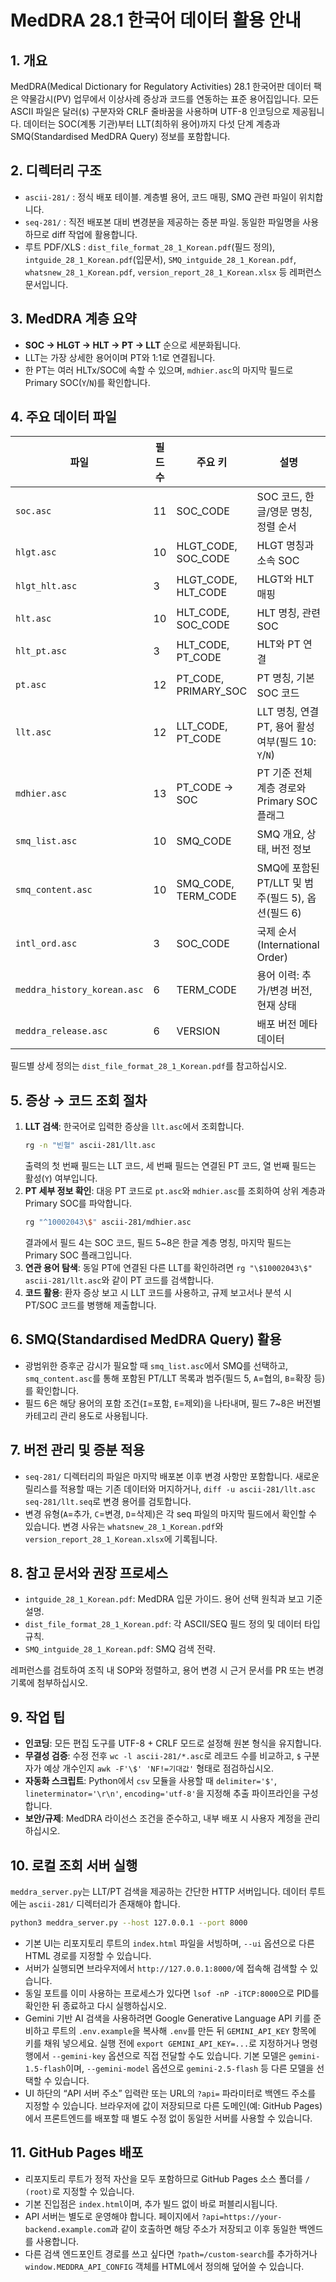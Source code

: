# MedDRA 28.1 한국어 데이터 활용 안내

## 1. 개요
MedDRA(Medical Dictionary for Regulatory Activities) 28.1 한국어판 데이터 팩은 약물감시(PV) 업무에서 이상사례 증상과 코드를 연동하는 표준 용어집입니다. 모든 ASCII 파일은 달러(`$`) 구분자와 CRLF 줄바꿈을 사용하며 UTF-8 인코딩으로 제공됩니다. 데이터는 SOC(계통 기관)부터 LLT(최하위 용어)까지 다섯 단계 계층과 SMQ(Standardised MedDRA Query) 정보를 포함합니다.

## 2. 디렉터리 구조
- `ascii-281/` : 정식 배포 테이블. 계층별 용어, 코드 매핑, SMQ 관련 파일이 위치합니다.
- `seq-281/` : 직전 배포본 대비 변경분을 제공하는 증분 파일. 동일한 파일명을 사용하므로 diff 작업에 활용합니다.
- 루트 PDF/XLS : `dist_file_format_28_1_Korean.pdf`(필드 정의), `intguide_28_1_Korean.pdf`(입문서), `SMQ_intguide_28_1_Korean.pdf`, `whatsnew_28_1_Korean.pdf`, `version_report_28_1_Korean.xlsx` 등 레퍼런스 문서입니다.

## 3. MedDRA 계층 요약
- **SOC → HLGT → HLT → PT → LLT** 순으로 세분화됩니다.
- LLT는 가장 상세한 용어이며 PT와 1:1로 연결됩니다.
- 한 PT는 여러 HLTx/SOC에 속할 수 있으며, `mdhier.asc`의 마지막 필드로 Primary SOC(`Y`/`N`)를 확인합니다.

## 4. 주요 데이터 파일
| 파일 | 필드 수 | 주요 키 | 설명 |
| --- | --- | --- | --- |
| `soc.asc` | 11 | SOC_CODE | SOC 코드, 한글/영문 명칭, 정렬 순서 |
| `hlgt.asc` | 10 | HLGT_CODE, SOC_CODE | HLGT 명칭과 소속 SOC |
| `hlgt_hlt.asc` | 3 | HLGT_CODE, HLT_CODE | HLGT와 HLT 매핑 |
| `hlt.asc` | 10 | HLT_CODE, SOC_CODE | HLT 명칭, 관련 SOC |
| `hlt_pt.asc` | 3 | HLT_CODE, PT_CODE | HLT와 PT 연결 |
| `pt.asc` | 12 | PT_CODE, PRIMARY_SOC | PT 명칭, 기본 SOC 코드 |
| `llt.asc` | 12 | LLT_CODE, PT_CODE | LLT 명칭, 연결 PT, 용어 활성 여부(필드 10: `Y`/`N`) |
| `mdhier.asc` | 13 | PT_CODE → SOC | PT 기준 전체 계층 경로와 Primary SOC 플래그 |
| `smq_list.asc` | 10 | SMQ_CODE | SMQ 개요, 상태, 버전 정보 |
| `smq_content.asc` | 10 | SMQ_CODE, TERM_CODE | SMQ에 포함된 PT/LLT 및 범주(필드 5), 옵션(필드 6) |
| `intl_ord.asc` | 3 | SOC_CODE | 국제 순서(International Order) |
| `meddra_history_korean.asc` | 6 | TERM_CODE | 용어 이력: 추가/변경 버전, 현재 상태 |
| `meddra_release.asc` | 6 | VERSION | 배포 버전 메타데이터 |

필드별 상세 정의는 `dist_file_format_28_1_Korean.pdf`를 참고하십시오.

## 5. 증상 → 코드 조회 절차
1. **LLT 검색**: 한국어로 입력한 증상을 `llt.asc`에서 조회합니다.
   ```bash
   rg -n "빈혈" ascii-281/llt.asc
   ```
   출력의 첫 번째 필드는 LLT 코드, 세 번째 필드는 연결된 PT 코드, 열 번째 필드는 활성(`Y`) 여부입니다.
2. **PT 세부 정보 확인**: 대응 PT 코드로 `pt.asc`와 `mdhier.asc`를 조회하여 상위 계층과 Primary SOC를 파악합니다.
   ```bash
   rg "^10002043\$" ascii-281/mdhier.asc
   ```
   결과에서 필드 4는 SOC 코드, 필드 5~8은 한글 계층 명칭, 마지막 필드는 Primary SOC 플래그입니다.
3. **연관 용어 탐색**: 동일 PT에 연결된 다른 LLT를 확인하려면 `rg "\$10002043\$" ascii-281/llt.asc`와 같이 PT 코드를 검색합니다.
4. **코드 활용**: 환자 증상 보고 시 LLT 코드를 사용하고, 규제 보고서나 분석 시 PT/SOC 코드를 병행해 제출합니다.

## 6. SMQ(Standardised MedDRA Query) 활용
- 광범위한 증후군 감시가 필요할 때 `smq_list.asc`에서 SMQ를 선택하고, `smq_content.asc`를 통해 포함된 PT/LLT 목록과 범주(필드 5, `A`=협의, `B`=확장 등)를 확인합니다.
- 필드 6은 해당 용어의 포함 조건(`I`=포함, `E`=제외)을 나타내며, 필드 7~8은 버전별 카테고리 관리 용도로 사용됩니다.

## 7. 버전 관리 및 증분 적용
- `seq-281/` 디렉터리의 파일은 마지막 배포본 이후 변경 사항만 포함합니다. 새로운 릴리스를 적용할 때는 기존 데이터와 머지하거나, `diff -u ascii-281/llt.asc seq-281/llt.seq`로 변경 용어를 검토합니다.
- 변경 유형(`A`=추가, `C`=변경, `D`=삭제)은 각 seq 파일의 마지막 필드에서 확인할 수 있습니다. 변경 사유는 `whatsnew_28_1_Korean.pdf`와 `version_report_28_1_Korean.xlsx`에 기록됩니다.

## 8. 참고 문서와 권장 프로세스
- `intguide_28_1_Korean.pdf`: MedDRA 입문 가이드. 용어 선택 원칙과 보고 기준 설명.
- `dist_file_format_28_1_Korean.pdf`: 각 ASCII/SEQ 필드 정의 및 데이터 타입 규칙.
- `SMQ_intguide_28_1_Korean.pdf`: SMQ 검색 전략.

레퍼런스를 검토하여 조직 내 SOP와 정렬하고, 용어 변경 시 근거 문서를 PR 또는 변경 기록에 첨부하십시오.

## 9. 작업 팁
- **인코딩**: 모든 편집 도구를 UTF-8 + CRLF 모드로 설정해 원본 형식을 유지합니다.
- **무결성 검증**: 수정 전후 `wc -l ascii-281/*.asc`로 레코드 수를 비교하고, `$` 구분자가 예상 개수인지 `awk -F'\$' 'NF!=기대값'` 형태로 점검하십시오.
- **자동화 스크립트**: Python에서 `csv` 모듈을 사용할 때 `delimiter='$'`, `lineterminator='\r\n'`, `encoding='utf-8'`을 지정해 추출 파이프라인을 구성합니다.
- **보안/규제**: MedDRA 라이선스 조건을 준수하고, 내부 배포 시 사용자 계정을 관리하십시오.

## 10. 로컬 조회 서버 실행
`meddra_server.py`는 LLT/PT 검색을 제공하는 간단한 HTTP 서버입니다. 데이터 루트에는 `ascii-281/` 디렉터리가 존재해야 합니다.

```bash
python3 meddra_server.py --host 127.0.0.1 --port 8000
```

- 기본 UI는 리포지토리 루트의 `index.html` 파일을 서빙하며, `--ui` 옵션으로 다른 HTML 경로를 지정할 수 있습니다.
- 서버가 실행되면 브라우저에서 `http://127.0.0.1:8000/`에 접속해 검색할 수 있습니다.
- 동일 포트를 이미 사용하는 프로세스가 있다면 `lsof -nP -iTCP:8000`으로 PID를 확인한 뒤 종료하고 다시 실행하십시오.
- Gemini 기반 AI 검색을 사용하려면 Google Generative Language API 키를 준비하고 루트의 `.env.example`을 복사해 `.env`를 만든 뒤 `GEMINI_API_KEY` 항목에 키를 채워 넣으세요. 실행 전에 `export GEMINI_API_KEY=...`로 지정하거나 명령행에서 `--gemini-key` 옵션으로 직접 전달할 수도 있습니다. 기본 모델은 `gemini-1.5-flash`이며, `--gemini-model` 옵션으로 `gemini-2.5-flash` 등 다른 모델을 선택할 수 있습니다.
- UI 하단의 “API 서버 주소” 입력란 또는 URL의 `?api=` 파라미터로 백엔드 주소를 지정할 수 있습니다. 브라우저에 값이 저장되므로 다른 도메인(예: GitHub Pages)에서 프론트엔드를 배포할 때 별도 수정 없이 동일한 서버를 사용할 수 있습니다.

## 11. GitHub Pages 배포
- 리포지토리 루트가 정적 자산을 모두 포함하므로 GitHub Pages 소스 폴더를 `/ (root)`로 지정할 수 있습니다.
- 기본 진입점은 `index.html`이며, 추가 빌드 없이 바로 퍼블리시됩니다.
- API 서버는 별도로 운영해야 합니다. 페이지에서 `?api=https://your-backend.example.com`과 같이 호출하면 해당 주소가 저장되고 이후 동일한 백엔드를 사용합니다.
- 다른 검색 엔드포인트 경로를 쓰고 싶다면 `?path=/custom-search`를 추가하거나 `window.MEDDRA_API_CONFIG` 객체를 HTML에서 정의해 덮어쓸 수 있습니다.
